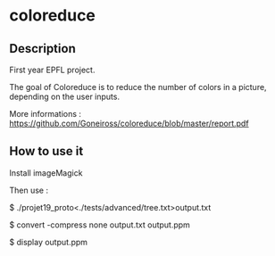 # coloreduce

## Description

First year EPFL project.

The goal of Coloreduce is to reduce the number of colors in a picture, depending on the user inputs.

More informations : https://github.com/Goneiross/coloreduce/blob/master/report.pdf

## How to use it

Install imageMagick

Then use :

$ ./projet19_proto<./tests/advanced/tree.txt>output.txt

$ convert -compress none output.txt output.ppm

$ display output.ppm